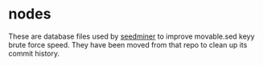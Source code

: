 # nodes
These are database files used by [seedminer](https://github.com/zoogie/seedminer) to improve movable.sed keyy brute force speed. They have been moved from that repo to clean up its commit history. 
